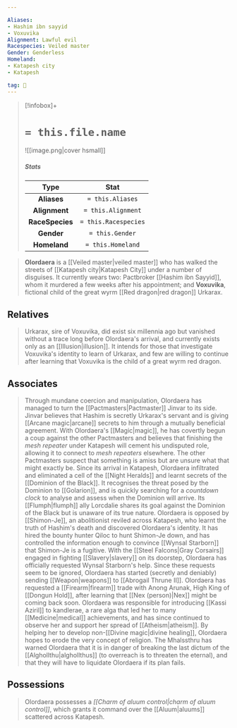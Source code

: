 ```yaml
---

Aliases:
- Hashim ibn sayyid
- Voxuvika
Alignment: Lawful evil
Racespecies: Veiled master
Gender: Genderless
Homeland:
- Katapesh city
- Katapesh

tag: 👤️
---
```


> [!infobox]+
> #  `= this.file.name`
> ![[image.png|cover hsmall]]
> ##### Stats
> Type | Stat |
> :---: |:---:|
> **Aliases** | `= this.Aliases` |
> **Alignment** | `= this.Alignment` |
> **RaceSpecies** | `= this.Racespecies` |
> **Gender** | `= this.Gender` |
> **Homeland** | `= this.Homeland` |



> **Olordaera** is a [[Veiled master|veiled master]] who has walked the streets of [[Katapesh city|Katapesh City]] under a number of disguises. It currently wears two: Pactbroker [[Hashim ibn Sayyid]], whom it murdered a few weeks after his appointment; and **Voxuvika**, fictional child of the great wyrm [[Red dragon|red dragon]] Urkarax.



## Relatives

> Urkarax, sire of Voxuvika, did exist six millennia ago but vanished without a trace long before Olordaera's arrival, and currently exists only as an [[Illusion|illusion]]. It intends for those that investigate Voxuvika's identity to learn of Urkarax, and few are willing to continue after learning that Voxuvika is the child of a great wyrm red dragon.


## Associates

> Through mundane coercion and manipulation, Olordaera has managed to turn the [[Pactmasters|Pactmaster]] Jinvar to its side. Jinvar believes that Hashim is secretly Urkarax's servant and is giving [[Arcane magic|arcane]] secrets to him through a mutually beneficial agreement. With Olordaera's [[Magic|magic]], he has covertly begun a coup against the other Pactmasters and believes that finishing the *mesh repeater* under Katapesh will cement his undisputed role, allowing it to connect to *mesh repeaters* elsewhere. The other Pactmasters suspect that something is amiss but are unsure what that might exactly be.
> Since its arrival in Katapesh, Olordaera infiltrated and eliminated a cell of the [[Night Heralds]] and learnt secrets of the [[Dominion of the Black]]. It recognises the threat posed by the Dominion to [[Golarion]], and is quickly searching for a *countdown clock* to analyse and assess when the Dominion will arrive. Its [[Flumph|flumph]] ally Lorcdalie shares its goal against the Dominion of the Black but is unaware of its true nature.
> Olordaera is opposed by [[Shimon-Je]], an abolitionist reviled across Katapesh, who learnt the truth of Hashim's death and discovered Olordaera's identity. It has hired the bounty hunter Qiloc to hunt Shimon-Je down, and has controlled the information enough to convince [[Wynsal Starborn]] that Shimon-Je is a fugitive.
> With the [[Steel Falcons|Gray Corsairs]] engaged in fighting [[Slavery|slavery]] on its doorstep, Olordaera has officially requested Wynsal Starborn's help. Since these requests seem to be ignored, Olordaera has started (secretly and deniably) sending [[Weapon|weapons]] to [[Abrogail Thrune II]].
> Olordaera has requested a [[Firearm|firearm]] trade with Anong Arunak, High King of [[Dongun Hold]], after learning that [[Nex (person)|Nex]] might be coming back soon.
> Olordaera was responsible for introducing [[Kassi Aziril]] to kandlerae, a rare alga that led her to many [[Medicine|medical]] achievements, and has since continued to observe her and support her spread of [[Atheism|atheism]]. By helping her to develop non-[[Divine magic|divine healing]], Olordaera hopes to erode the very concept of religion.
> The Mhalssthru has warned Olordaera that it is in danger of breaking the last dictum of the [[Alghollthu|alghollthus]] (to overreach is to threaten the eternal), and that they will have to liquidate Olordaera if its plan fails.


## Possessions

> Olordaera possesses a *[[Charm of aluum control|charm of aluum control]]*, which grants it command over the [[Aluum|aluums]] scattered across Katapesh.







